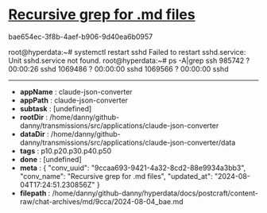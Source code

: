 # [Recursive grep for .md files](https://claude.ai/chat/9ccaa693-9421-4a32-8cd2-88e9934a3bb3)

bae654ec-3f8b-4aef-b906-9d40ea6b0957

root@hyperdata:~# systemctl restart sshd
Failed to restart sshd.service: Unit sshd.service not found.
root@hyperdata:~# ps -A|grep ssh
 985742 ?        00:00:26 sshd
1069486 ?        00:00:00 sshd
1069566 ?        00:00:00 sshd

---

* **appName** : claude-json-converter
* **appPath** : claude-json-converter
* **subtask** : [undefined]
* **rootDir** : /home/danny/github-danny/transmissions/src/applications/claude-json-converter
* **dataDir** : /home/danny/github-danny/transmissions/src/applications/claude-json-converter/data
* **tags** : p10.p20.p30.p40.p50
* **done** : [undefined]
* **meta** : {
  "conv_uuid": "9ccaa693-9421-4a32-8cd2-88e9934a3bb3",
  "conv_name": "Recursive grep for .md files",
  "updated_at": "2024-08-04T17:24:51.230856Z"
}
* **filepath** : /home/danny/github-danny/hyperdata/docs/postcraft/content-raw/chat-archives/md/9cca/2024-08-04_bae.md